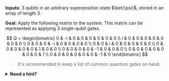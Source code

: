 **Inputs:** $3$ qubits in an arbitrary superposition state $\ket{\psi}$, stored in an array of length $3$.

**Goal:** Apply the following matrix to the system. This matrix can be represented as applying $3$ single-qubit gates.

$$
Q =
\begin{bmatrix}
0 & -i & 0 & 0 & 0 & 0 & 0 & 0 \\ 
i & 0 & 0 & 0 & 0 & 0 & 0 & 0 \\ 
0 & 0 & 0 & -i & 0 & 0 & 0 & 0 \\ 
0 & 0 & i & 0 & 0 & 0 & 0 & 0 \\ 
0 & 0 & 0 & 0 & 0 & 1 & 0 & 0 \\ 
0 & 0 & 0 & 0 & -1 & 0 & 0 & 0 \\ 
0 & 0 & 0 & 0 & 0 & 0 & 0 & 1 \\ 
0 & 0 & 0 & 0 & 0 & 0 & -1 & 0
\end{bmatrix}
$$

> It's recommended to keep a list of common quantum gates on hand.

<details>
    <summary><b>Need a hint?</b></summary>
    <p>Start by noticing that the top right and bottom left quadrants of the matrix are filled with $0$s, and the bottom right quadrant equals to the top left one, multiplied by $i$. Does this look like a tensor product of a 1-qubit and 2-qubit matrices? Which ones?</p>
</details>
